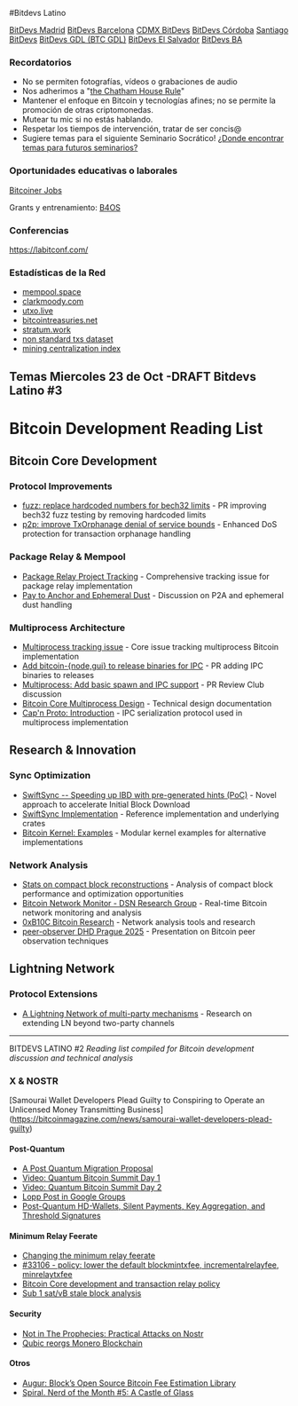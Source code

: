 #Bitdevs Latino

[BitDevs Madrid](https://bitdevsmadrid.org/socratic-seminar-0/)
[BitDevs Barcelona](https://bitdevsbarcelona.org/socratic-seminar-5/)
[CDMX BitDevs](https://www.cdmxbitdevs.org/2025-06-19-socratic-seminar-6.html)
[BitDevs Córdoba](https://bitdevscordoba.org/socratic-seminar-9/)
[Santiago BitDevs](https://santiagobitdevs.com/2025-08-26-socratic-seminar-09-nostr)
[BitDevs GDL (BTC GDL)](https://bitdevs.btcgdl.com/2025-08-12-socratic-seminar-14)
[BitDevs El Salvador](https://bitdevelsalvador.com/2025-08-20-socratic-seminar-16)
[BitDevs BA](https://www.bitdevsba.org/socratic-seminar-6/)


### Recordatorios

- No se permiten fotografías, vídeos o grabaciones de audio
- Nos adherimos a "[the Chatham House Rule](https://www.chathamhouse.org/about-us/chatham-house-rule)"
- Mantener el enfoque en Bitcoin y tecnologías afines; no se permite la promoción de otras criptomonedas.
- Mutear tu mic si no estás hablando. 
- Respetar los tiempos de intervención, tratar de ser concis@
- Sugiere temas para el siguiente Seminario Socrático! [¿Donde encontrar temas para futuros seminarios?](/about/find-topics)


### Oportunidades educativas o laborales
[Bitcoiner Jobs](https://bitcoinerjobs.com/) 

Grants y entrenamiento: [B4OS](B4os.dev)

### Conferencias
https://labitconf.com/


### Estadísticas de la Red
- [mempool.space](https://mempool.space/)
- [clarkmoody.com](https://bitcoin.clarkmoody.com/dashboard/)
- [utxo.live](https://utxo.live/)
- [bitcointreasuries.net](https://bitcointreasuries.net/)
- [stratum.work](https://stratum.work/)
- [non standard txs dataset](https://bitcoin-data.github.io/non-standard-transactions/)
- [mining centralization index](https://mainnet.observer/charts/mining-pools-centralization-index-with-proxy-pools/?c)


## Temas Miercoles 23 de Oct -DRAFT Bitdevs Latino #3

# Bitcoin Development Reading List

## Bitcoin Core Development

### Protocol Improvements
- [fuzz: replace hardcoded numbers for bech32 limits](https://github.com/bitcoin/bitcoin/pull/30596) - PR improving bech32 fuzz testing by removing hardcoded limits
- [p2p: improve TxOrphanage denial of service bounds](https://github.com/bitcoin/bitcoin/pull/31829) - Enhanced DoS protection for transaction orphanage handling

### Package Relay & Mempool
- [Package Relay Project Tracking](https://github.com/bitcoin/bitcoin/issues/27463) - Comprehensive tracking issue for package relay implementation
- [Pay to Anchor and Ephemeral Dust](https://bitcoin.stackexchange.com/questions/123456/pay-to-anchor-and-ephemeral-dust) - Discussion on P2A and ephemeral dust handling

### Multiprocess Architecture  
- [Multiprocess tracking issue](https://github.com/bitcoin/bitcoin/issues/28722) - Core issue tracking multiprocess Bitcoin implementation
- [Add bitcoin-{node,gui} to release binaries for IPC](https://github.com/bitcoin/bitcoin/pull/31802) - PR adding IPC binaries to releases
- [Multiprocess: Add basic spawn and IPC support](https://bitcoincore.reviews) - PR Review Club discussion
- [Bitcoin Core Multiprocess Design](https://github.com/ryanofsky/bitcoin/blob/ipc/pr/doc/design/multiprocess.md) - Technical design documentation
- [Cap'n Proto: Introduction](https://capnproto.org/index.html) - IPC serialization protocol used in multiprocess implementation

## Research & Innovation

### Sync Optimization
- [SwiftSync -- Speeding up IBD with pre-generated hints (PoC)](https://delvingbitcoin.org) - Novel approach to accelerate Initial Block Download
- [SwiftSync Implementation](https://github.com/2140-dev/swiftsync) - Reference implementation and underlying crates
- [Bitcoin Kernel: Examples](https://github.com/bitcoin/bitcoin/tree/master/src/kernel) - Modular kernel examples for alternative implementations

### Network Analysis
- [Stats on compact block reconstructions](https://delvingbitcoin.org) - Analysis of compact block performance and optimization opportunities  
- [Bitcoin Network Monitor - DSN Research Group](https://dsn.kastel.kit.edu/bitcoin/) - Real-time Bitcoin network monitoring and analysis
- [0xB10C Bitcoin Research](https://github.com/0xB10C) - Network analysis tools and research
- [peer-observer DHD Prague 2025](https://docs.google.com/presentation/d/peer-observer-dhd-prague-2025) - Presentation on Bitcoin peer observation techniques

## Lightning Network

### Protocol Extensions
- [A Lightning Network of multi-party mechanisms](https://delvingbitcoin.org) - Research on extending LN beyond two-party channels


---
BITDEVS LATINO #2 
*Reading list compiled for Bitcoin development discussion and technical analysis*


### X & NOSTR
[Samourai Wallet Developers Plead Guilty to Conspiring to Operate an Unlicensed Money Transmitting Business]
(https://bitcoinmagazine.com/news/samourai-wallet-developers-plead-guilty)


#### Post-Quantum
- [A Post Quantum Migration Proposal](https://groups.google.com/g/bitcoindev/c/uEaf4bj07rE)
- [Video: Quantum Bitcoin Summit Day 1](https://www.youtube.com/watch?v=GeUdu4hrBPI)
- [Video: Quantum Bitcoin Summit Day 2](https://www.youtube.com/watch?v=feMWrdJnLak)
- [Lopp Post in Google Groups](https://groups.google.com/g/bitcoindev/c/uEaf4bj07rE?pli=1)
- [Post-Quantum HD-Wallets, Silent Payments, Key Aggregation, and Threshold Signatures](https://delvingbitcoin.org/t/post-quantum-hd-wallets-silent-payments-key-aggregation-and-threshold-signatures/1854)


#### Minimum Relay Feerate
- [Changing the minimum relay feerate](https://delvingbitcoin.org/t/changing-the-minimum-relay-feerate/1886)
- [#33106 - policy: lower the default blockmintxfee, incrementalrelayfee, minrelaytxfee](https://github.com/bitcoin/bitcoin/pull/33106)
- [Bitcoin Core development and transaction relay policy](https://bitcoincore.org/en/2025/06/06/relay-statement/)
- [Sub 1 sat/vB stale block analysis](https://x.com/mononautical/status/1956073741454336191)


#### Security
- [Not in The Prophecies: Practical Attacks on Nostr](https://eprint.iacr.org/2025/1459)
- [Qubic reorgs Monero Blockchain](https://qubic.org/pr/qubic-overtakes-monero-s-hash-rate-in-live-51-takeover-demo)


#### Otros

- [Augur: Block’s Open Source Bitcoin Fee Estimation Library](https://delvingbitcoin.org/t/augur-block-s-open-source-bitcoin-fee-estimation-library/1848)
- [Spiral. Nerd of the Month #5: A Castle of Glass](https://spiralbtc.substack.com/p/nerd-of-the-month-5-a-castle-of-glass-1f4)
